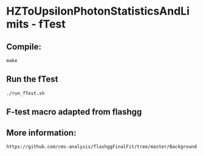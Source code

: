 # HZToUpsilonPhotonStatisticsAndLimits - fTest

## Compile:

```make```

## Run the fTest

```./run_fTest.sh```



## F-test macro adapted from flashgg

## More information:
```
https://github.com/cms-analysis/flashggFinalFit/tree/master/Background
```


